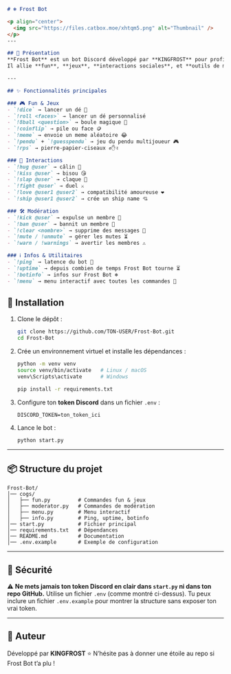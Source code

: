




````markdown
# ❄️ Frost Bot

<p align="center">
  <img src="https://files.catbox.moe/xhtqm5.png" alt="Thumbnail" />
</p>
---

## 🤖 Présentation
**Frost Bot** est un bot Discord développé par **KINGFROST** pour profiter pleinement de Discord 🚀.  
Il allie **fun**, **jeux**, **interactions sociales**, et **outils de modération** dans une expérience fluide et stylisée ❄️.

---

## ✨ Fonctionnalités principales

### 🎮 Fun & Jeux
- `!dice` → lancer un dé 🎲  
- `!roll <faces>` → lancer un dé personnalisé  
- `!8ball <question>` → boule magique 🔮  
- `!coinflip` → pile ou face 🪙  
- `!meme` → envoie un meme aléatoire 😂  
- `!pendu` + `!guesspendu` → jeu du pendu multijoueur 🎮  
- `!rps` → pierre-papier-ciseaux ✊✋✌️  

### 🤺 Interactions
- `!hug @user` → câlin 🤗  
- `!kiss @user` → bisou 😘  
- `!slap @user` → claque 👋  
- `!fight @user` → duel ⚔️  
- `!love @user1 @user2` → compatibilité amoureuse ❤️  
- `!ship @user1 @user2` → crée un ship name 💘  

### 🛠️ Modération
- `!kick @user` → expulse un membre 🚪  
- `!ban @user` → bannit un membre 🔨  
- `!clear <nombre>` → supprime des messages 🧹  
- `!mute / !unmute` → gérer les mutes ⏳  
- `!warn / !warnings` → avertir les membres ⚠️  

### ℹ️ Infos & Utilitaires
- `!ping` → latence du bot 🏓  
- `!uptime` → depuis combien de temps Frost Bot tourne ⏳  
- `!botinfo` → infos sur Frost Bot ❄️  
- `!menu` → menu interactif avec toutes les commandes 📜  


````
## 🚀 Installation

1. Clone le dépôt :

   ```bash
   git clone https://github.com/TON-USER/Frost-Bot.git
   cd Frost-Bot


2. Crée un environnement virtuel et installe les dépendances :

   ```bash
   python -m venv venv
   source venv/bin/activate   # Linux / macOS
   venv\Scripts\activate      # Windows

   pip install -r requirements.txt
   ```

3. Configure ton **token Discord** dans un fichier `.env` :

   ```env
   DISCORD_TOKEN=ton_token_ici
   ```

4. Lance le bot :

   ```bash
   python start.py
   ```

---

## 📦 Structure du projet

```
Frost-Bot/
│── cogs/
│   ├── fun.py         # Commandes fun & jeux
│   ├── moderator.py   # Commandes de modération
│   ├── menu.py        # Menu interactif
│   ├── info.py        # Ping, uptime, botinfo
│── start.py           # Fichier principal
│── requirements.txt   # Dépendances
│── README.md          # Documentation
│── .env.example       # Exemple de configuration
```

---

## 🔐 Sécurité

⚠️ **Ne mets jamais ton token Discord en clair dans `start.py` ni dans ton repo GitHub.**
Utilise un fichier `.env` (comme montré ci-dessus). Tu peux inclure un fichier `.env.example` pour montrer la structure sans exposer ton vrai token.

---

## 👑 Auteur

Développé par **KINGFROST**
⭐ N’hésite pas à donner une étoile au repo si Frost Bot t’a plu !


